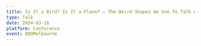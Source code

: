 ```yaml
---
title: Is It a Bird? Is It a Plane? — The Weird Shapes We Use To Talk About Testing
type: Talk
date: 2024-03-16
platform: Conference
event: DDDMelbourne
---
```

